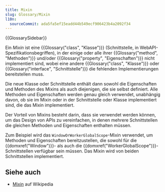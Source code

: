 ```yaml
---
title: Mixin
slug: Glossary/Mixin
l10n:
  sourceCommit: ada5fa5ef15eadd44b549ecf906423b4a2092f34
---
```


{{GlossarySidebar}}

Ein _Mixin_ ist eine {{Glossary("class", "Klasse")}} (Schnittstelle, in WebAPI-Spezifikationsbegriffen), in der einige oder alle ihrer {{Glossary("method", "Methoden")}} und/oder {{Glossary("property", "Eigenschaften")}} nicht implementiert sind, wobei eine andere {{Glossary("class", "Klasse")}} oder {{Glossary("interface", "Schnittstelle")}} die fehlenden Implementierungen bereitstellen muss.

Die neue Klasse oder Schnittstelle enthält dann sowohl die Eigenschaften und Methoden des Mixins als auch diejenigen, die sie selbst definiert. Alle Methoden und Eigenschaften werden genau gleich verwendet, unabhängig davon, ob sie im Mixin oder in der Schnittstelle oder Klasse implementiert sind, die das Mixin implementiert.

Der Vorteil von Mixins besteht darin, dass sie verwendet werden können, um das Design von APIs zu vereinfachen, in denen mehrere Schnittstellen die gleichen Methoden und Eigenschaften enthalten müssen.

Zum Beispiel wird das `WindowOrWorkerGlobalScope`-Mixin verwendet, um Methoden und Eigenschaften bereitzustellen, die sowohl für die {{domxref("Window")}}- als auch die {{domxref("WorkerGlobalScope")}}-Schnittstellen verfügbar sein müssen. Das Mixin wird von beiden Schnittstellen implementiert.

## Siehe auch

- [Mixin](https://en.wikipedia.org/wiki/Mixin) auf Wikipedia
